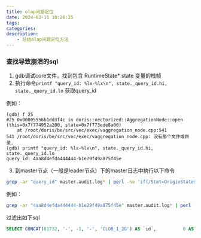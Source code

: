```yaml
---
title: olap问题定位
date: 2024-03-11 10:26:35
tags:
categories:
description:
    - 总结olap问题定位方法
---
```


### 查找导致崩溃的sql

1. gdb调试core文件，找到包含 RuntimeState* state 变量的栈帧
2. 执行命令`printf "query_id: %lx-%lx\n", state._query_id.hi, state._query_id.lo` 获取query_id

例如：

```
(gdb) f 25
#25 0x00005556b1dd3f4c in doris::vectorized::AggregationNode::open (this=0x7f774952a200, state=0x7f773ede8a00)
    at /root/doris/be/src/vec/exec/vaggregation_node.cpp:541
541	/root/doris/be/src/vec/exec/vaggregation_node.cpp: 没有那个文件或目录.
(gdb) printf "query_id: %lx-%lx\n", state._query_id.hi, state._query_id.lo
query_id: 4aa8d4efda444444-b1e29f49a875f45e
```

3. 到master节点（一般是leader节点）下的master日志中执行以下命令

``` bash
grep -ar "query_id" master.audit.log* | perl -ne 'if(/Stmt=OriginStatement{originStmt='\''(.*)'\'', idx=.*/){print"$1\n"}' | uniq
```

例如：

``` bash
grep -ar "4aa8d4efda444444-b1e29f49a875f45e" master.audit.log* | perl -ne 'if(/Stmt=OriginStatement{originStmt='\''(.*)'\'', idx=.*/){print"$1\n"}' | uniq
```

过滤出如下sql

``` sql
SELECT CONCAT(81732, '-', -1, '-', 'CLOB_1_2G') AS `id`,          0 AS `catalog_id`,          11002 AS `db_id`,          81732 AS`tbl_id`,          -1 AS `idx_id`,          'CLOB_1_2G' AS `col_id`,          NULL AS `part_id`,          COUNT(1) AS `row_count`,          NDV(`CLOB_1_2G`) AS `ndv`,          COUNT(1) - COUNT(`CLOB_1_2G`) AS `null_count`,          SUBSTRING(CAST(MIN(`CLOB_1_2G`) AS STRING), 1, 1024) AS `min`,          SUBSTRING(CAST(MAX(`CLOB_1_2G`) AS STRING), 1, 1024) AS `max`,          SUM(LENGTH(`CLOB_1_2G`)) AS `data_size`,          NOW() AS `update_time`  FROM `internal`.`default_cluster:regression`.`base_dim_prov_dti_number_clob`
```
